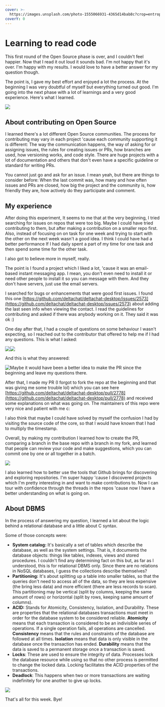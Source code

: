 ```yaml
---
cover: >-
  https://images.unsplash.com/photo-1555066931-4365d14bab8c?crop=entropy&cs=tinysrgb&fm=jpg&ixid=MnwxOTcwMjR8MHwxfHNlYXJjaHw2fHxjb2Rpbmd8ZW58MHx8fHwxNjUzODE3NzI5&ixlib=rb-1.2.1&q=80
coverY: 0
---
```


# Learning to read code

This first round of the Open Source phase is over, and I couldn't feel happier. Now that I read it out loud it sounds bad. I'm not happy that it's over. I'm happy with my results. I would love to have a better answer for my question though.&#x20;

The point is, I gave my best effort and enjoyed a lot the process. At the beginning I was very doubtful of myself but everything turned out good. I'm going into the next phase with a lot of learnings and a very good experience. Here's what I learned.

![](<../.gitbook/assets/image (11) (1).png>)

## About contributing on Open Source

I learned there's a lot different Open Source communities. The process for contributing may vary in each project 'cause each community supporting it is different: The way the communication happens, the way of asking for or assigning issues, the rules for creating issues or PRs, how branches are used, how versioning works, and code style. There are huge projects with a lot of documentation and others that don't even have a specific guideline or standard for writing PRs.

You cannot just go and ask for an issue. I mean yeah, but there are things to consider before: When the last commit was, how many and how often issues and PRs are closed, how big the project and the community is, how friendly they are, how actively do they participate and comment.

## My experience

After doing this experiment, It seems to me that at the very beginning, I tried searching for issues on repos that were too big. Maybe I could have tried contributing to them, but after making a contribution on a smaller repo first. Also, instead of focusing on on task for one week and trying to start with the other on the next week wasn't a good idea. I think I could have had a better performance If I had daily spent a part of my time for one task and then spend some time for the other task.

I also got to believe more in myself, really.

The point is I found a project which I liked a lot, 'cause it was an email-based instant messaging app. I mean, you don't even need to install it or need other people to install it so you can message with them. And they don't have servers, just use the email servers.

I searched for bugs or enhancements that were good first issues. I found this one [https://github.com/deltachat/deltachat-desktop/issues/2573](https://github.com/deltachat/deltachat-desktop/issues/2573) about adding the last seen info when viewing the contact. I read the guidelines for contributing and asked if there was anybody working on it. They said it was ok :)

One day after that, I had a couple of questions on some behaviour I wasn't expecting, so I reached out to the contributor that offered to help me if I had any questions. This is what I asked:

![](<../.gitbook/assets/image (8).png>)![](<../.gitbook/assets/image (3).png>)

And this is what they answered:

![Maybe it would have been a better idea to make the PR since the beginning and leave my questions there.](<../.gitbook/assets/image (11).png>)

After that, I made my PR (I forgot to fork the repo at the beginning and that was giving me some trouble lol) which you can see here [https://github.com/deltachat/deltachat-desktop/pull/2778](https://github.com/deltachat/deltachat-desktop/pull/2778) and received some explanations on what was going on. The maintainers of this repo were very nice and patient with me c:

I also think that maybe I could have solved by myself the confusion I had by visiting the source code of the core, so that I would have known that I had to multiply the timestamp.

Overall, by making my contribution I learned how to create the PR, comparing a branch in the base repo with a branch in my fork, and learned that people can review your code and make suggestions, which you can commit one by one or all together in a batch.

![](<../.gitbook/assets/image (7).png>)

I also learned how to better use the tools that Github brings for discovering and exploring repositories. I'm super happy 'cause I discovered projects which I'm pretty interesting in and want to make contributions to. Now I can tour with confidence through the threads in the repos 'cause now I have a better understanding on what is going on.

## About DBMS

In the process of answering my question, I learned a lot about the logic behind a relational database and a little about C syntax.

Some of those concepts were:

* **System catalog:** It's basically a set of tables which describe the database, as well as the system settings. That is, it documents the database objects: things like tables, indexes, views and stored procedures. I couldn't find any determining fact on this but, as far as I understood, this is for relational DBMS only. Since there are no relations in NoSQL databases, I guess the collections describe themselves?
* **Partitioning:** It's about splitting up a table into smaller tables, so that the queries don't need to access all of the data, so they are less expensive (the bring less data) and more efficient (there are less records to scan). This partitioning may be vertical (split by columns, keeping the same amount of rows) or horizontal (split by rows, keeping same amount of columns).
* **ACID:** Stands for Atomicity, Consistency, Isolation, and Durability. These are properties that the relational databases transactions must meet in order for the database system to be considered reliable. **Atomicity** means that each transaction is considered to be an indivisible series of operations. If a single operation fails, all operations are cancelled. **Consistency** means that the rules and constraints of the database are followed at all times. **Isolation** means that data is only visible in the database once the transaction has ended. **Durability** means that the data is saved to a permanent storage once a transaction is saved.
* **Locks**: These are used to ensure the integrity of data. Processes lock the database resource while using so that no other process is permitted to change the locked data. Locking facilitates the ACID properties of the transactions.
* **Deadlock**: This happens when two or more transactions are waiting indefinitely for one another to give up locks.

![](<../.gitbook/assets/image (12).png>)

That's all for this week. Bye!
